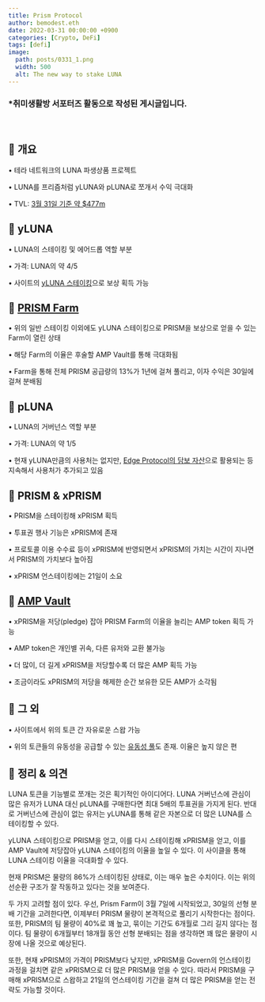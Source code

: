 ```yaml
---
title: Prism Protocol
author: bemodest.eth
date: 2022-03-31 00:00:00 +0900
categories: [Crypto, DeFi]
tags: [defi]
image:
  path: posts/0331_1.png
  width: 500
  alt: The new way to stake LUNA
---
```


### *취미생활방 서포터즈 활동으로 작성된 게시글입니다.
　　　　　　　　　　　　　　　　　　　　　　　　　　　　　　　　　　　　　　　　　　　　    
## 🔎 개요
• 테라 네트워크의 LUNA 파생상품 프로젝트

• LUNA를 프리즘처럼 yLUNA와 pLUNA로 쪼개서 수익 극대화

• TVL: [3월 31일 기준 약 $477m](https://defillama.com/protocol/prism-protocol)

## 🔎 yLUNA
• LUNA의 스테이킹 및 에어드롭 역할 부분

• 가격: LUNA의 약 4/5

• 사이트의 [yLUNA 스테이킹](https://prismprotocol.app/stake/standard)으로 보상 획득 가능

## 🔎 [PRISM Farm](https://prismprotocol.app/stake/farm)

• 위의 일반 스테이킹 이외에도 yLUNA 스테이킹으로 PRISM을 보상으로 얻을 수 있는 Farm이 열린 상태

• 해당 Farm의 이율은 후술할 AMP Vault를 통해 극대화됨

• Farm을 통해 전체 PRISM 공급량의 13%가 1년에 걸쳐 풀리고, 이자 수익은 30일에 걸쳐 분배됨

## 🔎 pLUNA
• LUNA의 거버넌스 역할 부분

• 가격: LUNA의 약 1/5

• 현재  yLUNA만큼의 사용처는 없지만, [Edge Protocol의 담보 자산](https://twitter.com/prism_protocol/status/1508483157418516482)으로 활용되는 등 지속해서 사용처가 추가되고 있음

## 🔎 PRISM & xPRISM
• PRISM을 스테이킹해 xPRISM 획득

• 투표권 행사 기능은 xPRISM에 존재

• 프로토콜 이용 수수료 등이 xPRISM에 반영되면서 
xPRISM의 가치는 시간이 지나면서 PRISM의 가치보다 높아짐

• xPRISM 언스테이킹에는 21일이 소요

## 🔎 [AMP Vault](https://prismprotocol.app/gov)

• xPRISM을 저당(pledge) 잡아 PRISM Farm의 이율을 늘리는 AMP token 획득 가능

• AMP token은 개인별 귀속, 다른 유저와 교환 불가능

• 더 많이, 더 길게 xPRISM을 저당할수록 더 많은 AMP 획득 가능

• 조금이라도 xPRISM의 저당을 해제한 순간 보유한 모든 AMP가 소각됨

## 🔎 그 외
• 사이트에서 위의 토큰 간 자유로운 스왑 가능

• 위의 토큰들의 유동성을 공급할 수 있는 [유동성 풀](https://prismprotocol.app/pools)도 존재. 이율은 높지 않은 편

## 🔎 정리 & 의견
LUNA 토큰을 기능별로 쪼개는 것은 획기적인 아이디어다. LUNA 거버넌스에 관심이 많은 유저가 LUNA 대신 pLUNA를 구매한다면 최대 5배의 투표권을 가지게 된다. 반대로 거버넌스에 관심이 없는 유저는 yLUNA를 통해 같은 자본으로 더 많은 LUNA를 스테이킹할 수 있다.

yLUNA 스테이킹으로 PRISM을 얻고, 이를 다시 스테이킹해 xPRISM을 얻고, 이를 AMP Vault에 저당잡아 yLUNA 스테이킹의 이율을 높일 수 있다. 이 사이클을 통해 LUNA 스테이킹 이율을 극대화할 수 있다.

현재 PRISM은 물량의 86%가 스테이킹된 상태로, 이는 매우 높은 수치이다. 이는 위의 선순환 구조가 잘 작동하고 있다는 것을 보여준다.

두 가지 고려할 점이 있다. 우선, Prism Farm이 3월 7일에 시작되었고, 30일의 선형 분배 기간을 고려한다면, 이제부터 PRISM 물량이 본격적으로 풀리기 시작한다는 점이다. 또한, PRISM의 팀 물량이 40%로 꽤 높고, 묶이는 기간도 6개월로 그리 길지 않다는 점이다. 팀 물량이 6개월부터 18개월 동안 선형 분배되는 점을 생각하면 꽤 많은 물량이 시장에 나올 것으로 예상된다.

또한, 현재 xPRISM의 가격이 PRISM보다 낮지만, xPRISM을 Govern의 언스테이킹 과정을 걸치면 같은 xPRISM으로 더 많은 PRISM을 얻을 수 있다. 따라서 PRISM을 구매해 xPRISM으로 스왑하고 21일의 언스테이킹 기간을 걸쳐 더 많은 PRISM을 얻는 전략도 가능할 것이다.
